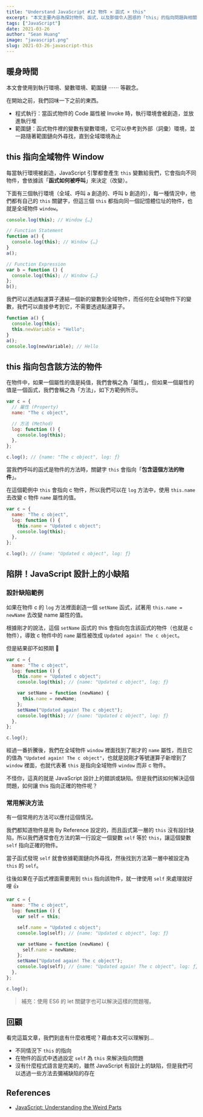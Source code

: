 ```yaml
---
title: "Understand JavaScript #12 物件 × 函式 × this"
excerpt: "本文主要內容為探討物件、函式，以及那個令人困惑的「this」的指向問題與相關知識。"
tags: ["JavaScript"]
date: 2021-03-26
author: "Sean Huang"
image: "javascript.png"
slug: 2021-03-26-javascript-this
---
```


## 暖身時間

本文會使用到執行環境、變數環境、範圍鏈 ⋯⋯ 等觀念。

在開始之前，我們回味一下之前的東西。

- 程式執行：當函式物件的 Code 屬性被 Invoke 時，執行環境會被創造，並放進執行堆
- 範圍鏈：函式物件裡的變數有變數環境，它可以參考到外部（詞彙）環境，並一路隨著範圍鏈向外尋找，直到全域環境為止

## this 指向全域物件 Window

每當執行環境被創造，JavaScript 引擎都會產生 `this` 變數給我們，它會指向不同物件，會依據該「**函式如何被呼叫**」來決定（改變）。

下面有三個執行環境（全域、呼叫 a 創造的、呼叫 b 創造的），每一種情況中，他們都有自己的 `this` 關鍵字，但這三個 `this` 都指向同一個記憶體位址的物件，也就是全域物件 `window`。

```javascript
console.log(this); // Window {…}

// Function Statement
function a() {
  console.log(this); // Window {…}
}
a();

// Function Expression
var b = function () {
  console.log(this); // Window {…}
};
b();
```

我們可以透過點運算子連結一個新的變數到全域物件，而任何在全域物件下的變數，我們可以直接參考到它，不需要透過點運算子。

```javascript
function a() {
  console.log(this);
  this.newVariable = "Hello";
}
a();
console.log(newVariable); // Hello
```

## this 指向包含該方法的物件

在物件中，如果一個屬性的值是純值，我們會稱之為「屬性」，但如果一個屬性的值是一個函式，我們會稱之為「方法」，如下方範例所示。

```javascript
var c = {
  // 屬性 (Property)
  name: "The c object",

  // 方法 (Method)
  log: function () {
    console.log(this);
  },
};

c.log(); // {name: "The c object", log: ƒ}
```

當我們呼叫的函式是物件的方法時，關鍵字 `this` 會指向「**包含這個方法的物件**」。

在這個範例中 `this` 會指向 c 物件，所以我們可以在 `log` 方法中，使用 `this.name` 去改變 c 物件 `name` 屬性的值。

```javascript
var c = {
  name: "The c object",
  log: function () {
    this.name = "Updated c object";
    console.log(this);
  },
};

c.log(); // {name: "Updated c object", log: ƒ}
```

## 陷阱！JavaScript 設計上的小缺陷

### 設計缺陷範例

如果在物件 c 的 `log` 方法裡面創造一個 `setName` 函式，試著用 `this.name = newName` 去改變 name 屬性的值。

根據剛才的說法，這個 `setName` 函式的 this 會指向包含該函式的物件（也就是 c 物件），導致 c 物件中的 `name` 屬性被改成 `Updated again! The c object`。

但是結果卻不如預期 🤔

```javascript
var c = {
  name: "The c object",
  log: function () {
    this.name = "Updated c object";
    console.log(this); // {name: "Updated c object", log: ƒ}

    var setName = function (newName) {
      this.name = newName;
    };
    setName("Updated again! The c object");
    console.log(this); // {name: "Updated c object", log: ƒ}
  },
};

c.log();
```

經過一番折騰後，我們在全域物件 `window` 裡面找到了剛才的 `name` 屬性，而且它的值為 `"Updated again! The c object"`，也就是說剛才等號運算子新增到了 `window` 裡面，也就代表著 `this` 是指向全域物件 `window` 而非 c 物件。

不怪你，這真的就是 JavaScript 設計上的錯誤或缺陷。但是我們該如何解決這個問題，如何讓 this 指向正確的物件呢？

### 常用解決方法

有一個常用的方法可以應付這個情況。

我們都知道物件是用 By Reference 設定的，而且函式第一層的 `this` 沒有設計缺陷，所以我們通常會在方法的第一行設定一個變數 `self` 等於 `this`，讓這個變數 `self` 指向正確的物件。

當子函式發現 `self` 就會依據範圍鏈向外尋找，然後找到方法第一層中被設定為 `this` 的 `self`。

往後如果在子函式裡面需要用到 `this` 指向該物件，就一律使用 `self` 來處理就好哩 👍

```javascript
var c = {
  name: "The c object",
  log: function () {
    var self = this;

    self.name = "Updated c object";
    console.log(self); // {name: "Updated c object", log: ƒ}

    var setName = function (newName) {
      self.name = newName;
    };
    setName("Updated again! The c object");
    console.log(self); // {name: "Updated again! The c object", log: ƒ}
  },
};

c.log();
```

> 補充：使用 ES6 的 let 關鍵字也可以解決這樣的問題喔。

## 回顧

看完這篇文章，我們到底有什麼收穫呢？藉由本文可以理解到…

- 不同情況下 `this` 的指向
- 在物件的函式中透過設定 `self` 為 `this` 來解決指向問題
- 沒有什麼程式語言是完美的，雖然 JavaScript 有設計上的缺陷，但是我們可以透過一些方法去彌補缺陷的存在

## References

- [JavaScript: Understanding the Weird Parts](https://www.udemy.com/course/understand-javascript/)

